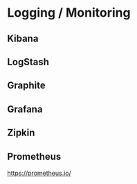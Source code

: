 # Logging / Monitoring
## Kibana
## LogStash
## Graphite
## Grafana
## Zipkin
## Prometheus
https://prometheus.io/
